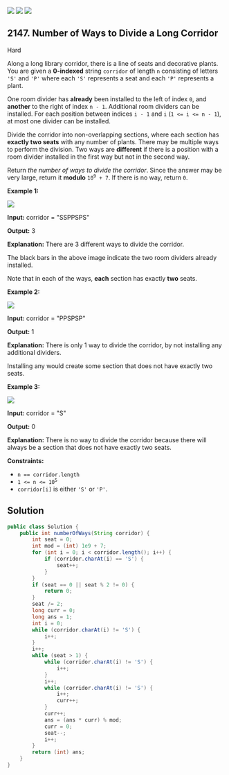 [![](https://img.shields.io/github/stars/javadev/LeetCode-in-Java?label=Stars&style=flat-square)](https://github.com/javadev/LeetCode-in-Java)
[![](https://img.shields.io/github/forks/javadev/LeetCode-in-Java?label=Fork%20me%20on%20GitHub%20&style=flat-square)](https://github.com/javadev/LeetCode-in-Java/fork)
[![](https://img.shields.io/badge/-LeetCode%20in%20Kotlin-blue?style=flat-square)](https://github.com/javadev/LeetCode-in-Kotlin)

## 2147\. Number of Ways to Divide a Long Corridor

Hard

Along a long library corridor, there is a line of seats and decorative plants. You are given a **0-indexed** string `corridor` of length `n` consisting of letters `'S'` and `'P'` where each `'S'` represents a seat and each `'P'` represents a plant.

One room divider has **already** been installed to the left of index `0`, and **another** to the right of index `n - 1`. Additional room dividers can be installed. For each position between indices `i - 1` and `i` (`1 <= i <= n - 1`), at most one divider can be installed.

Divide the corridor into non-overlapping sections, where each section has **exactly two seats** with any number of plants. There may be multiple ways to perform the division. Two ways are **different** if there is a position with a room divider installed in the first way but not in the second way.

Return _the number of ways to divide the corridor_. Since the answer may be very large, return it **modulo** <code>10<sup>9</sup> + 7</code>. If there is no way, return `0`.

**Example 1:**

![](https://assets.leetcode.com/uploads/2021/12/04/1.png)

**Input:** corridor = "SSPPSPS"

**Output:** 3

**Explanation:** There are 3 different ways to divide the corridor. 

The black bars in the above image indicate the two room dividers already installed. 

Note that in each of the ways, **each** section has exactly **two** seats.

**Example 2:**

![](https://assets.leetcode.com/uploads/2021/12/04/2.png)

**Input:** corridor = "PPSPSP"

**Output:** 1

**Explanation:** There is only 1 way to divide the corridor, by not installing any additional dividers. 

Installing any would create some section that does not have exactly two seats.

**Example 3:**

![](https://assets.leetcode.com/uploads/2021/12/12/3.png)

**Input:** corridor = "S"

**Output:** 0

**Explanation:** There is no way to divide the corridor because there will always be a section that does not have exactly two seats.

**Constraints:**

*   `n == corridor.length`
*   <code>1 <= n <= 10<sup>5</sup></code>
*   `corridor[i]` is either `'S'` or `'P'`.

## Solution

```java
public class Solution {
    public int numberOfWays(String corridor) {
        int seat = 0;
        int mod = (int) 1e9 + 7;
        for (int i = 0; i < corridor.length(); i++) {
            if (corridor.charAt(i) == 'S') {
                seat++;
            }
        }
        if (seat == 0 || seat % 2 != 0) {
            return 0;
        }
        seat /= 2;
        long curr = 0;
        long ans = 1;
        int i = 0;
        while (corridor.charAt(i) != 'S') {
            i++;
        }
        i++;
        while (seat > 1) {
            while (corridor.charAt(i) != 'S') {
                i++;
            }
            i++;
            while (corridor.charAt(i) != 'S') {
                i++;
                curr++;
            }
            curr++;
            ans = (ans * curr) % mod;
            curr = 0;
            seat--;
            i++;
        }
        return (int) ans;
    }
}
```